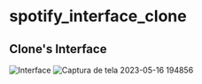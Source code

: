# spotify_interface_clone
## Clone's Interface
![Interface](https://github.com/Geraldo157/spotify_interface_clone/assets/64179572/a11880d4-085e-4664-a2e4-5a57c5b18f31)
![Captura de tela 2023-05-16 194856](https://github.com/Geraldo157/spotify_interface_clone/assets/64179572/e87f4718-5769-48e8-82d7-486c098ed512)
